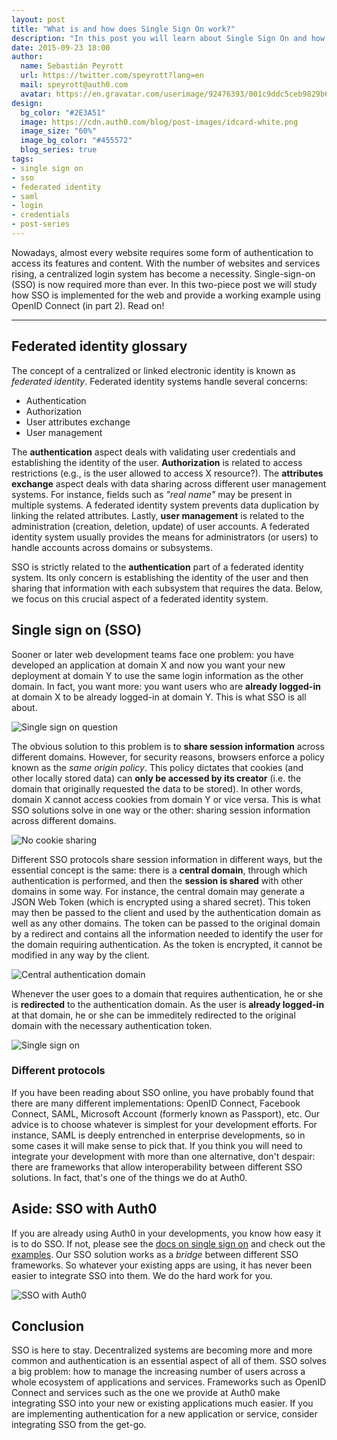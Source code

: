 ```yaml
---
layout: post
title: "What is and how does Single Sign On work?"
description: "In this post you will learn about Single Sign On and how to use it for your web apps"
date: 2015-09-23 18:00
author: 
  name: Sebastián Peyrott
  url: https://twitter.com/speyrott?lang=en
  mail: speyrott@auth0.com
  avatar: https://en.gravatar.com/userimage/92476393/001c9ddc5ceb9829b6aaf24f5d28502a.png?size=200
design:
  bg_color: "#2E3A51"
  image: https://cdn.auth0.com/blog/post-images/idcard-white.png
  image_size: "60%"
  image_bg_color: "#455572"
  blog_series: true
tags: 
- single sign on
- sso
- federated identity
- saml
- login
- credentials
- post-series
---
```


Nowadays, almost every website requires some form of authentication to access its features and content. With the number of websites and services rising, a centralized login system has become a necessity. Single-sign-on (SSO) is now required more than ever. In this two-piece post we will study how SSO is implemented for the web and provide a working example using OpenID Connect (in part 2). Read on!

-----

## Federated identity glossary
The concept of a centralized or linked electronic identity is known as *federated identity*. Federated identity systems handle several concerns:

- Authentication
- Authorization
- User attributes exchange
- User management

The **authentication** aspect deals with validating user credentials and establishing the identity of the user. **Authorization** is related to access restrictions (e.g., is the user allowed to access X resource?). The **attributes exchange** aspect deals with data sharing across different user management systems. For instance, fields such as *"real name"* may be present in multiple systems. A federated identity system prevents data duplication by linking the related attributes. Lastly, **user management** is related to the administration (creation, deletion, update) of user accounts. A federated identity system usually provides the means for administrators (or users) to handle accounts across domains or subsystems.

SSO is strictly related to the **authentication** part of a federated identity system. Its only concern is establishing the identity of the user and then sharing that information with each subsystem that requires the data. Below, we focus on this crucial aspect of a federated identity system.

## Single sign on (SSO)
Sooner or later web development teams face one problem: you have developed an application at domain X and now you want your new deployment at domain Y to use the same login information as the other domain. In fact, you want more: you want users who are **already logged-in** at domain X to be already logged-in at domain Y. This is what SSO is all about.

![Single sign on question](https://cdn.auth0.com/blog/sso/non-sso-scenario.png)

The obvious solution to this problem is to **share session information** across different domains. However, for security reasons, browsers enforce a policy known as the *same origin policy*. This policy dictates that cookies (and other locally stored data) can **only be accessed by its creator** (i.e. the domain that originally requested the data to be stored). In other words, domain X cannot access cookies from domain Y or vice versa. This is what SSO solutions solve in one way or the other: sharing session information across different domains.

![No cookie sharing](https://cdn.auth0.com/blog/sso/same-origin-policy-forbids-this.png)

Different SSO protocols share session information in different ways, but the essential concept is the same: there is a **central domain**, through which authentication is performed, and then the **session is shared** with other domains in some way. For instance, the central domain may generate a JSON Web Token (which is encrypted using a shared secret). This token may then be passed to the client and used by the authentication domain as well as any other domains. The token can be passed to the original domain by a redirect and contains all the information needed to identify the user for the domain requiring authentication. As the token is encrypted, it cannot be modified in any way by the client.

![Central authentication domain](https://cdn.auth0.com/blog/sso/using-central-auth-domain.png)

Whenever the user goes to a domain that requires authentication, he or she is **redirected** to the authentication domain. As the user is **already logged-in** at that domain, he or she can be immeditely redirected to the original domain with the necessary authentication token.

![Single sign on](https://cdn.auth0.com/blog/sso/typical-sso.png)

### Different protocols
If you have been reading about SSO online, you have probably found that there are many different implementations: OpenID Connect, Facebook Connect, SAML, Microsoft Account (formerly known as Passport), etc. Our advice is to choose whatever is simplest for your development efforts. For instance, SAML is deeply entrenched in enterprise developments, so in some cases it will make sense to pick that. If you think you will need to integrate your development with more than one alternative, don't despair: there are frameworks that allow interoperability between different SSO solutions. In fact, that's one of the things we do at Auth0.

## Aside: SSO with Auth0
If you are already using Auth0 in your developments, you know how easy it is to do SSO. If not, please see the [docs on single sign on](https://auth0.com/docs/sso/single-sign-on) and check out the [examples](https://github.com/auth0/auth0-sso-sample). Our SSO solution works as a *bridge* between different SSO frameworks. So whatever your existing apps are using, it has never been easier to integrate SSO into them. We do the hard work for you.

![SSO with Auth0](https://cdn.auth0.com/blog/sso/typical-auth0.png)

## Conclusion
SSO is here to stay. Decentralized systems are becoming more and more common and authentication is an essential aspect of all of them. SSO solves a big problem: how to manage the increasing number of users across a whole ecosystem of applications and services. Frameworks such as OpenID Connect and services such as the one we provide at Auth0 make integrating SSO into your new or existing applications much easier. If you are implementing authentication for a new application or service, consider integrating SSO from the get-go.

